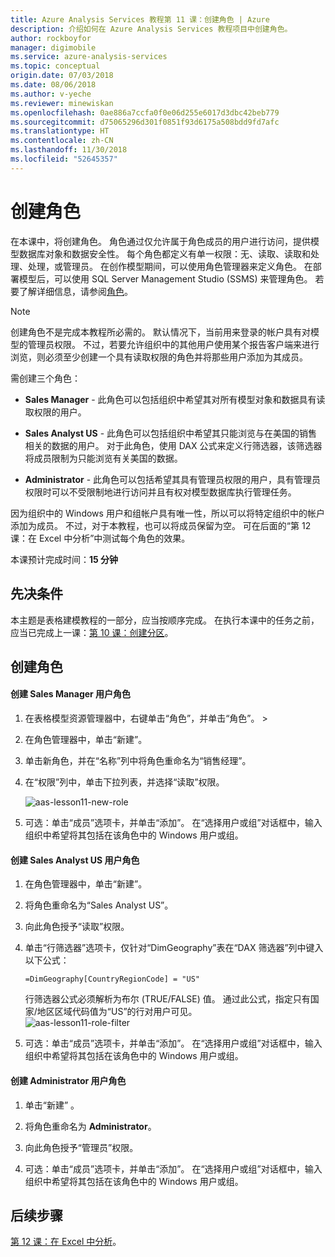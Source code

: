 ```yaml
---
title: Azure Analysis Services 教程第 11 课：创建角色 | Azure
description: 介绍如何在 Azure Analysis Services 教程项目中创建角色。
author: rockboyfor
manager: digimobile
ms.service: azure-analysis-services
ms.topic: conceptual
origin.date: 07/03/2018
ms.date: 08/06/2018
ms.author: v-yeche
ms.reviewer: minewiskan
ms.openlocfilehash: 0ae886a7ccfa0f0e06d255e6017d3dbc42beb779
ms.sourcegitcommit: d75065296d301f0851f93d6175a508bdd9fd7afc
ms.translationtype: HT
ms.contentlocale: zh-CN
ms.lasthandoff: 11/30/2018
ms.locfileid: "52645357"
---
```

# <a name="create-roles"></a>创建角色

在本课中，将创建角色。 角色通过仅允许属于角色成员的用户进行访问，提供模型数据库对象和数据安全性。 每个角色都定义有单一权限：无、读取、读取和处理、处理，或管理员。 在创作模型期间，可以使用角色管理器来定义角色。 在部署模型后，可以使用 SQL Server Management Studio (SSMS) 来管理角色。 若要了解详细信息，请参阅[角色](https://docs.microsoft.com/sql/analysis-services/tabular-models/roles-ssas-tabular)。

> [!NOTE]  
> 创建角色不是完成本教程所必需的。 默认情况下，当前用来登录的帐户具有对模型的管理员权限。 不过，若要允许组织中的其他用户使用某个报告客户端来进行浏览，则必须至少创建一个具有读取权限的角色并将那些用户添加为其成员。  

需创建三个角色：  

-   **Sales Manager** - 此角色可以包括组织中希望其对所有模型对象和数据具有读取权限的用户。  

-   **Sales Analyst US** - 此角色可以包括组织中希望其只能浏览与在美国的销售相关的数据的用户。 对于此角色，使用 DAX 公式来定义行筛选器，该筛选器将成员限制为只能浏览有关美国的数据。  

-   **Administrator** - 此角色可以包括希望其具有管理员权限的用户，具有管理员权限时可以不受限制地进行访问并且有权对模型数据库执行管理任务。  

因为组织中的 Windows 用户和组帐户具有唯一性，所以可以将特定组织中的帐户添加为成员。 不过，对于本教程，也可以将成员保留为空。 可在后面的“第 12 课：在 Excel 中分析”中测试每个角色的效果。  

本课预计完成时间：**15 分钟**  

## <a name="prerequisites"></a>先决条件  
本主题是表格建模教程的一部分，应当按顺序完成。 在执行本课中的任务之前，应当已完成上一课：[第 10 课：创建分区](../tutorials/aas-lesson-10-create-partitions.md)。  

## <a name="create-roles"></a>创建角色  

#### <a name="to-create-a-sales-manager-user-role"></a>创建 Sales Manager 用户角色  

1.  在表格模型资源管理器中，右键单击“角色”，并单击“角色”。 >   

2.  在角色管理器中，单击“新建”。  

3.  单击新角色，并在“名称”列中将角色重命名为“销售经理”。  

4.  在“权限”列中，单击下拉列表，并选择“读取”权限。 

    ![aas-lesson11-new-role](../tutorials/media/aas-lesson11-new-role.png) 

5.  可选：单击“成员”选项卡，并单击“添加”。 在“选择用户或组”对话框中，输入组织中希望将其包括在该角色中的 Windows 用户或组。  

#### <a name="to-create-a-sales-analyst-us-user-role"></a>创建 Sales Analyst US 用户角色  

1.  在角色管理器中，单击“新建”。    

2.  将角色重命名为“Sales Analyst US”。  

3.  向此角色授予“读取”权限。  

4.  单击“行筛选器”选项卡，仅针对“DimGeography”表在“DAX 筛选器”列中键入以下公式：  

    ```Administrator
    =DimGeography[CountryRegionCode] = "US" 
    ```

    行筛选器公式必须解析为布尔 (TRUE/FALSE) 值。 通过此公式，指定只有国家/地区区域代码值为“US”的行对用户可见。  
    ![aas-lesson11-role-filter](../tutorials/media/aas-lesson11-role-filter.png) 

6.  可选：单击“成员”选项卡，并单击“添加”。 在“选择用户或组”对话框中，输入组织中希望将其包括在该角色中的 Windows 用户或组。  

#### <a name="to-create-an-administrator-user-role"></a>创建 Administrator 用户角色  

1.  单击“新建” 。  

2.  将角色重命名为 **Administrator**。  

3.  向此角色授予“管理员”权限。  

4.  可选：单击“成员”选项卡，并单击“添加”。 在“选择用户或组”对话框中，输入组织中希望将其包括在该角色中的 Windows 用户或组。 

## <a name="whats-next"></a>后续步骤
[第 12 课：在 Excel 中分析](../tutorials/aas-lesson-12-analyze-in-excel.md)。

<!--Update_Description: update meta properties -->